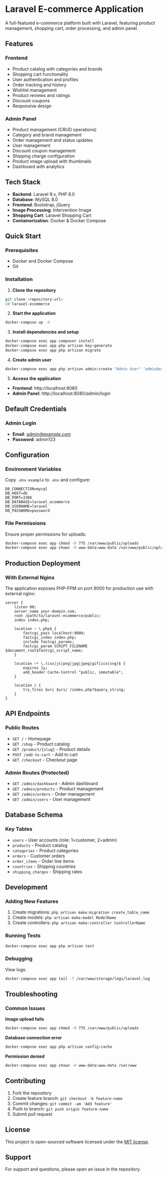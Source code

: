 # Laravel E-commerce Application

A full-featured e-commerce platform built with Laravel, featuring product management, shopping cart, order processing, and admin panel.

## Features

### Frontend
- Product catalog with categories and brands
- Shopping cart functionality
- User authentication and profiles
- Order tracking and history
- Wishlist management
- Product reviews and ratings
- Discount coupons
- Responsive design

### Admin Panel
- Product management (CRUD operations)
- Category and brand management
- Order management and status updates
- User management
- Discount coupon management
- Shipping charge configuration
- Product image upload with thumbnails
- Dashboard with analytics

## Tech Stack

- **Backend**: Laravel 9.x, PHP 8.0
- **Database**: MySQL 8.0
- **Frontend**: Bootstrap, jQuery
- **Image Processing**: Intervention Image
- **Shopping Cart**: Laravel Shopping Cart
- **Containerization**: Docker & Docker Compose

## Quick Start

### Prerequisites
- Docker and Docker Compose
- Git

### Installation

1. **Clone the repository**
```bash
git clone <repository-url>
cd laravel-ecommerce
```

2. **Start the application**
```bash
docker-compose up -d
```

3. **Install dependencies and setup**
```bash
docker-compose exec app composer install
docker-compose exec app php artisan key:generate
docker-compose exec app php artisan migrate
```

4. **Create admin user**
```bash
docker-compose exec app php artisan admin:create "Admin User" "admin@example.com" "admin123"
```

5. **Access the application**
- **Frontend**: http://localhost:8080
- **Admin Panel**: http://localhost:8080/admin/login

## Default Credentials

### Admin Login
- **Email**: admin@example.com
- **Password**: admin123

## Configuration

### Environment Variables
Copy `.env.example` to `.env` and configure:
```env
DB_CONNECTION=mysql
DB_HOST=db
DB_PORT=3306
DB_DATABASE=laravel_ecommerce
DB_USERNAME=laravel
DB_PASSWORD=password
```

### File Permissions
Ensure proper permissions for uploads:
```bash
docker-compose exec app chmod -R 775 /var/www/public/uploads
docker-compose exec app chown -R www-data:www-data /var/www/public/uploads
```

## Production Deployment

### With External Nginx
The application exposes PHP-FPM on port 9000 for production use with external nginx:

```nginx
server {
    listen 80;
    server_name your-domain.com;
    root /path/to/laravel-ecommerce/public;
    index index.php;

    location ~ \.php$ {
        fastcgi_pass localhost:9000;
        fastcgi_index index.php;
        include fastcgi_params;
        fastcgi_param SCRIPT_FILENAME $document_root$fastcgi_script_name;
    }

    location ~* \.(css|js|png|jpg|jpeg|gif|ico|svg)$ {
        expires 1y;
        add_header Cache-Control "public, immutable";
    }
    
    location / {
        try_files $uri $uri/ /index.php?$query_string;
    }
}
```

## API Endpoints

### Public Routes
- `GET /` - Homepage
- `GET /shop` - Product catalog
- `GET /product/{slug}` - Product details
- `POST /add-to-cart` - Add to cart
- `GET /checkout` - Checkout page

### Admin Routes (Protected)
- `GET /admin/dashboard` - Admin dashboard
- `GET /admin/products` - Product management
- `GET /admin/orders` - Order management
- `GET /admin/users` - User management

## Database Schema

### Key Tables
- `users` - User accounts (role: 1=customer, 2=admin)
- `products` - Product catalog
- `categories` - Product categories
- `orders` - Customer orders
- `order_items` - Order line items
- `countries` - Shipping countries
- `shipping_charges` - Shipping rates

## Development

### Adding New Features
1. Create migrations: `php artisan make:migration create_table_name`
2. Create models: `php artisan make:model ModelName`
3. Create controllers: `php artisan make:controller ControllerName`

### Running Tests
```bash
docker-compose exec app php artisan test
```

### Debugging
View logs:
```bash
docker-compose exec app tail -f /var/www/storage/logs/laravel.log
```

## Troubleshooting

### Common Issues

**Image upload fails**
```bash
docker-compose exec app chmod -R 775 /var/www/public/uploads
```

**Database connection error**
```bash
docker-compose exec app php artisan config:cache
```

**Permission denied**
```bash
docker-compose exec app chown -R www-data:www-data /var/www
```

## Contributing

1. Fork the repository
2. Create feature branch: `git checkout -b feature-name`
3. Commit changes: `git commit -am 'Add feature'`
4. Push to branch: `git push origin feature-name`
5. Submit pull request

## License

This project is open-sourced software licensed under the [MIT license](LICENSE).

## Support

For support and questions, please open an issue in the repository.